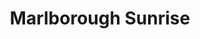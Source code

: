 ---
layout: product
product_id: 7028058947646
id: 7028058947646
title: Marlborough Sunrise
body_html: >-
  <p>Taken in Marlborough Forest during the New Year of 2021.</p>

  <p>We woke up bright and early to drive a little ways over to one of the hiking trails near us in Marlborough. The morning light hitting the trees was incredible to see, even though we were dealing with -30ºC weather.</p>
vendor: Connell McCarthy
product_type: Posters, Prints, & Visual Artwork
created_at: 2022-07-22T10:49:26-04:00
handle: marlborough-sunrise
updated_at: 2022-07-23T13:58:56-04:00
published_at: 2022-07-22T10:53:12-04:00
template_suffix: ""
status: active
published_scope: global
tags: batch-06, forest, sunrise, winter
admin_graphql_api_id: gid://shopify/Product/7028058947646
variants:
  - product_id: 7028058947646
    id: 39813086740542
    title: 8x10" / Full Colour
    price: "35.00"
    sku: CM-PP-B6-10-XXS-FC
    position: 1
    inventory_policy: continue
    compare_at_price: null
    fulfillment_service: manual
    inventory_management: shopify
    option1: 8x10"
    option2: Full Colour
    option3: null
    created_at: 2022-07-22T10:49:26-04:00
    updated_at: 2022-07-22T10:53:57-04:00
    taxable: true
    barcode: null
    grams: 208
    image_id: 29499703033918
    weight: 0.208
    weight_unit: kg
    inventory_item_id: 41908891156542
    inventory_quantity: 100
    old_inventory_quantity: 100
    requires_shipping: true
    admin_graphql_api_id: gid://shopify/ProductVariant/39813086740542
  - product_id: 7028058947646
    id: 39813086773310
    title: 8x10" / Black & White
    price: "35.00"
    sku: CM-PP-B6-10-XXS-FC
    position: 2
    inventory_policy: continue
    compare_at_price: null
    fulfillment_service: manual
    inventory_management: shopify
    option1: 8x10"
    option2: Black & White
    option3: null
    created_at: 2022-07-22T10:49:26-04:00
    updated_at: 2022-07-22T10:53:57-04:00
    taxable: true
    barcode: null
    grams: 208
    image_id: 29499702968382
    weight: 0.208
    weight_unit: kg
    inventory_item_id: 41908891189310
    inventory_quantity: 100
    old_inventory_quantity: 100
    requires_shipping: true
    admin_graphql_api_id: gid://shopify/ProductVariant/39813086773310
  - product_id: 7028058947646
    id: 39813086806078
    title: 8.5x11" / Full Colour
    price: "35.00"
    sku: CM-PP-B6-10-XS-FC
    position: 3
    inventory_policy: continue
    compare_at_price: null
    fulfillment_service: manual
    inventory_management: shopify
    option1: 8.5x11"
    option2: Full Colour
    option3: null
    created_at: 2022-07-22T10:49:26-04:00
    updated_at: 2022-07-22T10:53:57-04:00
    taxable: true
    barcode: null
    grams: 208
    image_id: 29499703033918
    weight: 0.208
    weight_unit: kg
    inventory_item_id: 41908891222078
    inventory_quantity: 100
    old_inventory_quantity: 100
    requires_shipping: true
    admin_graphql_api_id: gid://shopify/ProductVariant/39813086806078
  - product_id: 7028058947646
    id: 39813086838846
    title: 8.5x11" / Black & White
    price: "35.00"
    sku: CM-PP-B6-10-XS-BW
    position: 4
    inventory_policy: continue
    compare_at_price: null
    fulfillment_service: manual
    inventory_management: shopify
    option1: 8.5x11"
    option2: Black & White
    option3: null
    created_at: 2022-07-22T10:49:26-04:00
    updated_at: 2022-07-22T10:53:57-04:00
    taxable: true
    barcode: null
    grams: 208
    image_id: 29499702968382
    weight: 0.208
    weight_unit: kg
    inventory_item_id: 41908891254846
    inventory_quantity: 100
    old_inventory_quantity: 100
    requires_shipping: true
    admin_graphql_api_id: gid://shopify/ProductVariant/39813086838846
  - product_id: 7028058947646
    id: 39813086904382
    title: 13x19" / Full Colour
    price: "40.00"
    sku: CM-PP-B6-10-S-FC
    position: 5
    inventory_policy: continue
    compare_at_price: null
    fulfillment_service: manual
    inventory_management: shopify
    option1: 13x19"
    option2: Full Colour
    option3: null
    created_at: 2022-07-22T10:49:26-04:00
    updated_at: 2022-07-22T10:53:57-04:00
    taxable: true
    barcode: null
    grams: 208
    image_id: 29499703033918
    weight: 0.208
    weight_unit: kg
    inventory_item_id: 41908891287614
    inventory_quantity: 100
    old_inventory_quantity: 100
    requires_shipping: true
    admin_graphql_api_id: gid://shopify/ProductVariant/39813086904382
  - product_id: 7028058947646
    id: 39813086937150
    title: 13x19" / Black & White
    price: "40.00"
    sku: CM-PP-B6-10-S-BW
    position: 6
    inventory_policy: continue
    compare_at_price: null
    fulfillment_service: manual
    inventory_management: shopify
    option1: 13x19"
    option2: Black & White
    option3: null
    created_at: 2022-07-22T10:49:26-04:00
    updated_at: 2022-07-22T10:53:57-04:00
    taxable: true
    barcode: null
    grams: 208
    image_id: 29499702968382
    weight: 0.208
    weight_unit: kg
    inventory_item_id: 41908891320382
    inventory_quantity: 100
    old_inventory_quantity: 100
    requires_shipping: true
    admin_graphql_api_id: gid://shopify/ProductVariant/39813086937150
  - product_id: 7028058947646
    id: 39813086969918
    title: 16x20" / Full Colour
    price: "50.00"
    sku: CM-PP-B6-10-M-FC
    position: 7
    inventory_policy: continue
    compare_at_price: null
    fulfillment_service: manual
    inventory_management: shopify
    option1: 16x20"
    option2: Full Colour
    option3: null
    created_at: 2022-07-22T10:49:26-04:00
    updated_at: 2022-07-22T10:53:57-04:00
    taxable: true
    barcode: null
    grams: 208
    image_id: 29499703033918
    weight: 0.208
    weight_unit: kg
    inventory_item_id: 41908891353150
    inventory_quantity: 100
    old_inventory_quantity: 100
    requires_shipping: true
    admin_graphql_api_id: gid://shopify/ProductVariant/39813086969918
  - product_id: 7028058947646
    id: 39813087002686
    title: 16x20" / Black & White
    price: "50.00"
    sku: CM-PP-B6-10-M-BW
    position: 8
    inventory_policy: continue
    compare_at_price: null
    fulfillment_service: manual
    inventory_management: shopify
    option1: 16x20"
    option2: Black & White
    option3: null
    created_at: 2022-07-22T10:49:26-04:00
    updated_at: 2022-07-22T10:53:57-04:00
    taxable: true
    barcode: null
    grams: 208
    image_id: 29499702968382
    weight: 0.208
    weight_unit: kg
    inventory_item_id: 41908891385918
    inventory_quantity: 100
    old_inventory_quantity: 100
    requires_shipping: true
    admin_graphql_api_id: gid://shopify/ProductVariant/39813087002686
  - product_id: 7028058947646
    id: 39813087035454
    title: 20x24" / Full Colour
    price: "60.00"
    sku: CM-PP-B6-10-L-FC
    position: 9
    inventory_policy: continue
    compare_at_price: null
    fulfillment_service: manual
    inventory_management: shopify
    option1: 20x24"
    option2: Full Colour
    option3: null
    created_at: 2022-07-22T10:49:26-04:00
    updated_at: 2022-07-22T10:53:57-04:00
    taxable: true
    barcode: null
    grams: 208
    image_id: 29499703033918
    weight: 0.208
    weight_unit: kg
    inventory_item_id: 41908891418686
    inventory_quantity: 100
    old_inventory_quantity: 100
    requires_shipping: true
    admin_graphql_api_id: gid://shopify/ProductVariant/39813087035454
  - product_id: 7028058947646
    id: 39813087068222
    title: 20x24" / Black & White
    price: "60.00"
    sku: CM-PP-B6-10-L-BW
    position: 10
    inventory_policy: continue
    compare_at_price: null
    fulfillment_service: manual
    inventory_management: shopify
    option1: 20x24"
    option2: Black & White
    option3: null
    created_at: 2022-07-22T10:49:26-04:00
    updated_at: 2022-07-22T10:53:57-04:00
    taxable: true
    barcode: null
    grams: 208
    image_id: 29499702968382
    weight: 0.208
    weight_unit: kg
    inventory_item_id: 41908891451454
    inventory_quantity: 100
    old_inventory_quantity: 100
    requires_shipping: true
    admin_graphql_api_id: gid://shopify/ProductVariant/39813087068222
  - product_id: 7028058947646
    id: 39813087100990
    title: 20x30" / Full Colour
    price: "70.00"
    sku: CM-PP-B6-10-XL-FC
    position: 11
    inventory_policy: continue
    compare_at_price: null
    fulfillment_service: manual
    inventory_management: shopify
    option1: 20x30"
    option2: Full Colour
    option3: null
    created_at: 2022-07-22T10:49:26-04:00
    updated_at: 2022-07-22T10:53:57-04:00
    taxable: true
    barcode: null
    grams: 208
    image_id: 29499703033918
    weight: 0.208
    weight_unit: kg
    inventory_item_id: 41908891484222
    inventory_quantity: 100
    old_inventory_quantity: 100
    requires_shipping: true
    admin_graphql_api_id: gid://shopify/ProductVariant/39813087100990
  - product_id: 7028058947646
    id: 39813087133758
    title: 20x30" / Black & White
    price: "70.00"
    sku: CM-PP-B6-10-XL-BW
    position: 12
    inventory_policy: continue
    compare_at_price: null
    fulfillment_service: manual
    inventory_management: shopify
    option1: 20x30"
    option2: Black & White
    option3: null
    created_at: 2022-07-22T10:49:26-04:00
    updated_at: 2022-07-22T10:53:57-04:00
    taxable: true
    barcode: null
    grams: 208
    image_id: 29499702968382
    weight: 0.208
    weight_unit: kg
    inventory_item_id: 41908891516990
    inventory_quantity: 100
    old_inventory_quantity: 100
    requires_shipping: true
    admin_graphql_api_id: gid://shopify/ProductVariant/39813087133758
  - product_id: 7028058947646
    id: 39813087166526
    title: 24x36" / Full Colour
    price: "90.00"
    sku: CM-PP-B6-10-XXL-FC
    position: 13
    inventory_policy: continue
    compare_at_price: null
    fulfillment_service: manual
    inventory_management: shopify
    option1: 24x36"
    option2: Full Colour
    option3: null
    created_at: 2022-07-22T10:49:26-04:00
    updated_at: 2022-07-22T10:53:57-04:00
    taxable: true
    barcode: null
    grams: 208
    image_id: 29499703033918
    weight: 0.208
    weight_unit: kg
    inventory_item_id: 41908891549758
    inventory_quantity: 100
    old_inventory_quantity: 100
    requires_shipping: true
    admin_graphql_api_id: gid://shopify/ProductVariant/39813087166526
  - product_id: 7028058947646
    id: 39813087199294
    title: 24x36" / Black & White
    price: "90.00"
    sku: CM-PP-B6-10-XXL-BW
    position: 14
    inventory_policy: continue
    compare_at_price: null
    fulfillment_service: manual
    inventory_management: shopify
    option1: 24x36"
    option2: Black & White
    option3: null
    created_at: 2022-07-22T10:49:26-04:00
    updated_at: 2022-07-22T10:53:57-04:00
    taxable: true
    barcode: null
    grams: 208
    image_id: 29499702968382
    weight: 0.208
    weight_unit: kg
    inventory_item_id: 41908891582526
    inventory_quantity: 100
    old_inventory_quantity: 100
    requires_shipping: true
    admin_graphql_api_id: gid://shopify/ProductVariant/39813087199294
  - product_id: 7028058947646
    id: 39813087232062
    title: 30x40" / Full Colour
    price: "100.00"
    sku: CM-PP-B6-10-XXXL-FC
    position: 15
    inventory_policy: continue
    compare_at_price: null
    fulfillment_service: manual
    inventory_management: shopify
    option1: 30x40"
    option2: Full Colour
    option3: null
    created_at: 2022-07-22T10:49:26-04:00
    updated_at: 2022-07-22T10:53:57-04:00
    taxable: true
    barcode: null
    grams: 208
    image_id: 29499703033918
    weight: 0.208
    weight_unit: kg
    inventory_item_id: 41908891615294
    inventory_quantity: 100
    old_inventory_quantity: 100
    requires_shipping: true
    admin_graphql_api_id: gid://shopify/ProductVariant/39813087232062
  - product_id: 7028058947646
    id: 39813087264830
    title: 30x40" / Black & White
    price: "100.00"
    sku: CM-PP-B6-10-XXXL-BW
    position: 16
    inventory_policy: continue
    compare_at_price: null
    fulfillment_service: manual
    inventory_management: shopify
    option1: 30x40"
    option2: Black & White
    option3: null
    created_at: 2022-07-22T10:49:26-04:00
    updated_at: 2022-07-22T10:53:57-04:00
    taxable: true
    barcode: null
    grams: 208
    image_id: 29499702968382
    weight: 0.208
    weight_unit: kg
    inventory_item_id: 41908891648062
    inventory_quantity: 100
    old_inventory_quantity: 100
    requires_shipping: true
    admin_graphql_api_id: gid://shopify/ProductVariant/39813087264830
options:
  - product_id: 7028058947646
    id: 9035202265150
    name: Size
    position: 1
    values:
      - 8x10"
      - 8.5x11"
      - 13x19"
      - 16x20"
      - 20x24"
      - 20x30"
      - 24x36"
      - 30x40"
  - product_id: 7028058947646
    id: 9035202297918
    name: Color
    position: 2
    values:
      - Full Colour
      - Black & White
images:
  - product_id: 7028058947646
    id: 29499703033918
    position: 1
    created_at: 2022-07-22T10:51:55-04:00
    updated_at: 2022-07-22T10:51:57-04:00
    alt: null
    width: 1000
    height: 1500
    src: https://cdn.shopify.com/s/files/1/1624/2355/products/DLALG-colour.jpg?v=1658501517
    variant_ids:
      - 39813086740542
      - 39813086806078
      - 39813086904382
      - 39813086969918
      - 39813087035454
      - 39813087100990
      - 39813087166526
      - 39813087232062
    admin_graphql_api_id: gid://shopify/ProductImage/29499703033918
  - product_id: 7028058947646
    id: 29499702968382
    position: 2
    created_at: 2022-07-22T10:51:55-04:00
    updated_at: 2022-07-22T10:51:57-04:00
    alt: null
    width: 1000
    height: 1500
    src: https://cdn.shopify.com/s/files/1/1624/2355/products/DLALG-bw.jpg?v=1658501517
    variant_ids:
      - 39813086773310
      - 39813086838846
      - 39813086937150
      - 39813087002686
      - 39813087068222
      - 39813087133758
      - 39813087199294
      - 39813087264830
    admin_graphql_api_id: gid://shopify/ProductImage/29499702968382
  - product_id: 7028058947646
    id: 29499703132222
    position: 3
    created_at: 2022-07-22T10:51:56-04:00
    updated_at: 2022-07-22T10:51:56-04:00
    alt: null
    width: 2000
    height: 1800
    src: https://cdn.shopify.com/s/files/1/1624/2355/products/PAR_02_0001_2896e3fe-72f6-4fcb-94cf-32c037325bb8.png?v=1658501516
    variant_ids: []
    admin_graphql_api_id: gid://shopify/ProductImage/29499703132222
image:
  product_id: 7028058947646
  id: 29499703033918
  position: 1
  created_at: 2022-07-22T10:51:55-04:00
  updated_at: 2022-07-22T10:51:57-04:00
  alt: null
  width: 1000
  height: 1500
  src: https://cdn.shopify.com/s/files/1/1624/2355/products/DLALG-colour.jpg?v=1658501517
  variant_ids:
    - 39813086740542
    - 39813086806078
    - 39813086904382
    - 39813086969918
    - 39813087035454
    - 39813087100990
    - 39813087166526
    - 39813087232062
  admin_graphql_api_id: gid://shopify/ProductImage/29499703033918

---